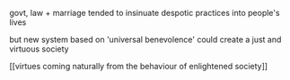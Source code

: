 govt, law + marriage tended to insinuate despotic practices into people's lives

but new system based on 'universal benevolence' could create a just and virtuous society

[[virtues coming naturally from the behaviour of enlightened society]]


